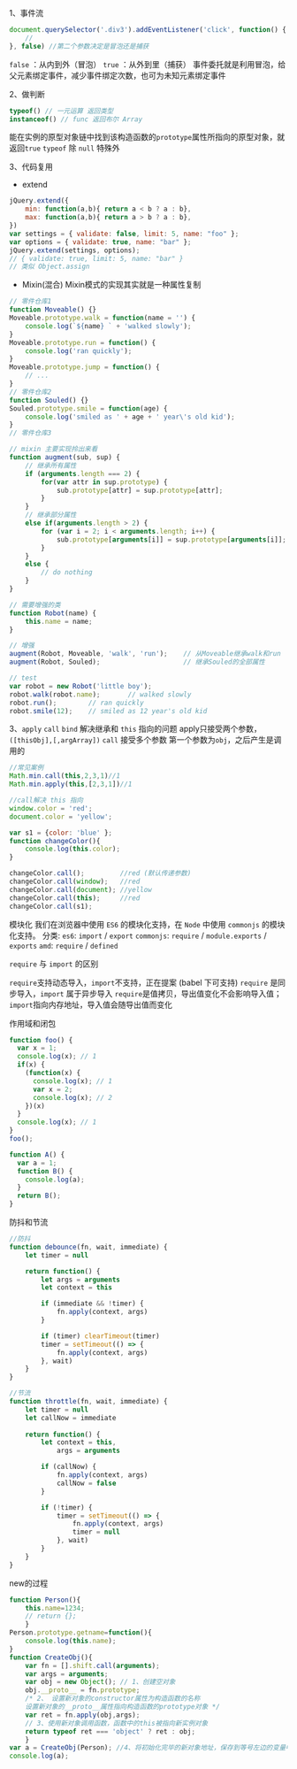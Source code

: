 1、事件流
```js
document.querySelector('.div3').addEventListener('click', function() {
    //
}, false) //第二个参数决定是冒泡还是捕获
```
`false` ：从内到外（冒泡）
`true` ：从外到里（捕获）
事件委托就是利用冒泡，给父元素绑定事件，减少事件绑定次数，也可为未知元素绑定事件

2、做判断
```js
typeof() // 一元运算 返回类型
instanceof() // func 返回布尔 Array
```
能在实例的原型对象链中找到该构造函数的`prototype`属性所指向的原型对象，就返回`true`
`typeof` 除 `null` 特殊外

3、代码复用
* extend
```js
jQuery.extend({
    min: function(a,b){ return a < b ? a : b},
    max: function(a,b){ return a > b ? a : b},
})
var settings = { validate: false, limit: 5, name: "foo" }; 
var options = { validate: true, name: "bar" }; 
jQuery.extend(settings, options);
// { validate: true, limit: 5, name: "bar" }
// 类似 Object.assign
```

* Mixin(混合)
  Mixin模式的实现其实就是一种属性复制
```js
// 零件仓库1
function Moveable() {}
Moveable.prototype.walk = function(name = '') {
    console.log(`${name} ` + 'walked slowly');
}
Moveable.prototype.run = function() {
    console.log('ran quickly');
}
Moveable.prototype.jump = function() {
    // ...
}
// 零件仓库2
function Souled() {}
Souled.prototype.smile = function(age) {
    console.log('smiled as ' + age + ' year\'s old kid');
}
// 零件仓库3
```
```js
// mixin 主要实现拎出来看
function augment(sub, sup) {
    // 继承所有属性
    if (arguments.length === 2) {
        for(var attr in sup.prototype) {
            sub.prototype[attr] = sup.prototype[attr];
        }
    }
    // 继承部分属性
    else if(arguments.length > 2) {
        for (var i = 2; i < arguments.length; i++) {
            sub.prototype[arguments[i]] = sup.prototype[arguments[i]];
        }
    }
    else {
        // do nothing
    }
}

// 需要增强的类
function Robot(name) {
    this.name = name;
}

// 增强
augment(Robot, Moveable, 'walk', 'run');    // 从Moveable继承walk和run
augment(Robot, Souled);                     // 继承Souled的全部属性

// test
var robot = new Robot('little boy');
robot.walk(robot.name);       // walked slowly
robot.run();        // ran quickly
robot.smile(12);    // smiled as 12 year's old kid
```

3、`apply` `call` `bind`
解决继承和 `this` 指向的问题
apply只接受两个参数，`([thisObj],[,argArray])`
`call` 接受多个参数
第一个参数为`obj`，之后产生是调用的
```js
//常见案例
Math.min.call(this,2,3,1)//1
Math.min.apply(this,[2,3,1])//1
```
```js
//call解决 this 指向
window.color = 'red';
document.color = 'yellow';

var s1 = {color: 'blue' };
function changeColor(){
    console.log(this.color);
}

changeColor.call();         //red (默认传递参数)
changeColor.call(window);   //red
changeColor.call(document); //yellow
changeColor.call(this);     //red
changeColor.call(s1); 
```

模块化
我们在浏览器中使用 `ES6` 的模块化支持，在 `Node` 中使用 `commonjs` 的模块化支持。
分类:
`es6`: `import` / `export`
`commonjs`: `require` / `module.exports` / `exports`
`amd`: `require` / `defined`

`require` 与 `import` 的区别

`require`支持动态导入，`import`不支持，正在提案 (babel 下可支持)
`require` 是同步导入，`import` 属于异步导入
`require`是值拷贝，导出值变化不会影响导入值；`import`指向内存地址，导入值会随导出值而变化

作用域和闭包
```js
function foo() {
  var x = 1;
  console.log(x); // 1
  if(x) {
    (function(x) {
      console.log(x); // 1
      var x = 2;
      console.log(x); // 2
    })(x)
  }
  console.log(x); // 1
}
foo();

function A() {
  var a = 1;
  function B() {
    console.log(a);
  }
  return B();
}
```

防抖和节流
```js
//防抖
function debounce(fn, wait, immediate) {
    let timer = null

    return function() {
        let args = arguments
        let context = this

        if (immediate && !timer) {
            fn.apply(context, args)
        }

        if (timer) clearTimeout(timer)
        timer = setTimeout(() => {
            fn.apply(context, args)
        }, wait)
    }
}
```
```js
//节流
function throttle(fn, wait, immediate) {
    let timer = null
    let callNow = immediate
    
    return function() {
        let context = this,
            args = arguments

        if (callNow) {
            fn.apply(context, args)
            callNow = false
        }

        if (!timer) {
            timer = setTimeout(() => {
                fn.apply(context, args)
                timer = null
            }, wait)
        }
    }
}
```

new的过程
```js
function Person(){
    this.name=1234;
    // return {};
    }
Person.prototype.getname=function(){
    console.log(this.name);
}
function CreateObj(){
    var fn = [].shift.call(arguments);
    var args = arguments;
    var obj = new Object(); // 1、创建空对象
    obj.__proto__ = fn.prototype;
    /* 2、 设置新对象的constructor属性为构造函数的名称
    设置新对象的__proto__属性指向构造函数的prototype对象 */
    var ret = fn.apply(obj,args);
    // 3、使用新对象调用函数，函数中的this被指向新实例对象
    return typeof ret === 'object' ? ret : obj;
    }
var a = CreateObj(Person); //4、将初始化完毕的新对象地址，保存到等号左边的变量中
console.log(a);
```